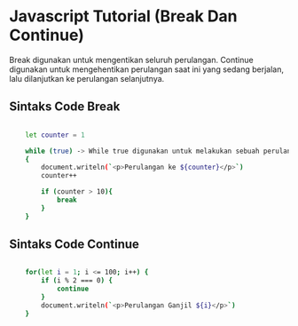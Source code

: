 # Javascript Tutorial (Break Dan Continue)

Break digunakan untuk mengentikan seluruh perulangan. Continue digunakan untuk mengehentikan perulangan saat ini yang sedang berjalan, lalu dilanjutkan ke perulangan selanjutnya.

## Sintaks Code Break

```bash

    let counter = 1

    while (true) -> While true digunakan untuk melakukan sebuah perulangan yang tidak berhenti 
    {
        document.writeln(`<p>Perulangan ke ${counter}</p>`)
        counter++

        if (counter > 10){
            break
        }
    }

```

## Sintaks Code Continue

```bash

    for(let i = 1; i <= 100; i++) {
        if (i % 2 === 0) {
            continue
        }
        document.writeln(`<p>Perulangan Ganjil ${i}</p>`)
    }

```